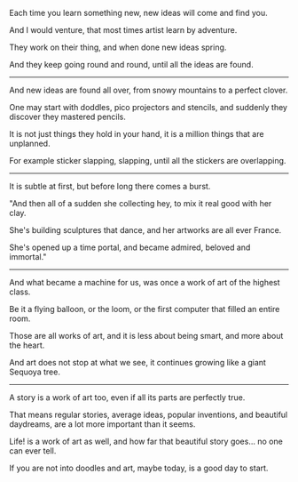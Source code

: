 Each time you learn something new,
new ideas will come and find you.

And I would venture,
that most times artist learn by adventure.

They work on their thing,
and when done new ideas spring.

And they keep going round and round,
until all the ideas are found.

---

And new ideas are found all over,
from snowy mountains to a perfect clover.

One may start with doddles, pico projectors and stencils,
and suddenly they discover they mastered pencils.

It is not just things they hold in your hand,
it is a million things that are unplanned.

For example sticker slapping,
slapping, until all the stickers are overlapping.

---

It is subtle at first,
but before long there comes a burst.

"And then all of a sudden she collecting hey,
to mix it real good with her clay.

She's building sculptures that dance,
and her artworks are all ever France.

She's opened up a time portal,
and became admired, beloved and immortal."

---

And what became a machine for us,
was once a work of art of the highest class.

Be it a flying balloon, or the loom,
or the first computer that filled an entire room.

Those are all works of art,
and it is less about being smart, and more about the heart.

And art does not stop at what we see,
it continues growing like a giant Sequoya tree.

---

A story is a work of art too,
even if all its parts are perfectly true.

That means regular stories, average ideas, popular inventions, and beautiful daydreams,
are a lot more important than it seems.

Life! is a work of art as well,
and how far that beautiful story goes... no one can ever tell.

If you are not into doodles and art,
maybe today, is a good day to start.
